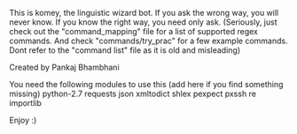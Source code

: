 This is komey, the linguistic wizard bot.
If you ask the wrong way, you will never know.
If you know the right way, you need only ask.
(Seriously, just check out the "command_mapping" file for a list of supported regex commands.
And check "commands/try_prac" for a few example commands.
Dont refer to the "command list" file as it is old and misleading)

Created by Pankaj Bhambhani

You need the following modules to use this (add here if you find something missing)
python-2.7
requests
json
xmltodict
shlex
pexpect
pxssh
re
importlib

Enjoy :)
